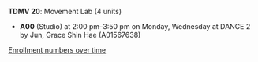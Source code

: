 **TDMV 20**: Movement Lab (4 units)

- **A00** (Studio) at 2:00 pm–3:50 pm on Monday, Wednesday at DANCE 2 by Jun, Grace Shin Hae (A01567638)

[Enrollment numbers over time](./TDMV20.tsv)
